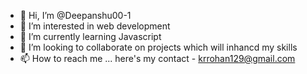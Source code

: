 - 👋 Hi, I’m @Deepanshu00-1
- 👀 I’m interested in web development
- 🌱 I’m currently learning Javascript
- 💞️ I’m looking to collaborate on projects which will inhancd my skills
- 📫 How to reach me ...
here's my contact -
krrohan129@gmail.com
<!---
Deepanshu00-1/Deepanshu00-1 is a ✨ special ✨ repository because its `README.md` (this file) appears on your GitHub profile.
You can click the Preview link to take a look at your changes.
--->
